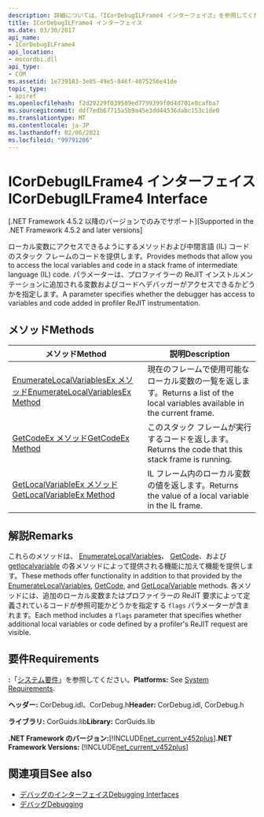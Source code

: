 ```yaml
---
description: 詳細については、「ICorDebugILFrame4 インターフェイス」を参照してください。
title: ICorDebugILFrame4 インターフェイス
ms.date: 03/30/2017
api_name:
- ICorDebugILFrame4
api_location:
- mscordbi.dll
api_type:
- COM
ms.assetid: 1e739183-3e05-49e5-846f-4075256e41de
topic_type:
- apiref
ms.openlocfilehash: f2d29229f039509ed7799399f0d4d701e8cafba7
ms.sourcegitcommit: ddf7edb67715a5b9a45e3dd44536dabc153c1de0
ms.translationtype: MT
ms.contentlocale: ja-JP
ms.lasthandoff: 02/06/2021
ms.locfileid: "99791206"
---
```

# <a name="icordebugilframe4-interface"></a><span data-ttu-id="9573e-103">ICorDebugILFrame4 インターフェイス</span><span class="sxs-lookup"><span data-stu-id="9573e-103">ICorDebugILFrame4 Interface</span></span>

<span data-ttu-id="9573e-104">[.NET Framework 4.5.2 以降のバージョンでのみでサポート]</span><span class="sxs-lookup"><span data-stu-id="9573e-104">[Supported in the .NET Framework 4.5.2 and later versions]</span></span>  
  
 <span data-ttu-id="9573e-105">ローカル変数にアクセスできるようにするメソッドおよび中間言語 (IL) コードのスタック フレームのコードを提供します。</span><span class="sxs-lookup"><span data-stu-id="9573e-105">Provides methods that allow you to access the local variables and code in a stack frame of intermediate language (IL) code.</span></span> <span data-ttu-id="9573e-106">パラメーターは、プロファイラーの ReJIT インストルメンテーションに追加される変数およびコードへデバッガーがアクセスできるかどうかを指定します。</span><span class="sxs-lookup"><span data-stu-id="9573e-106">A parameter specifies whether the debugger has access to variables and code added in profiler ReJIT instrumentation.</span></span>  
  
## <a name="methods"></a><span data-ttu-id="9573e-107">メソッド</span><span class="sxs-lookup"><span data-stu-id="9573e-107">Methods</span></span>  
  
|<span data-ttu-id="9573e-108">メソッド</span><span class="sxs-lookup"><span data-stu-id="9573e-108">Method</span></span>|<span data-ttu-id="9573e-109">説明</span><span class="sxs-lookup"><span data-stu-id="9573e-109">Description</span></span>|  
|------------|-----------------|  
|[<span data-ttu-id="9573e-110">EnumerateLocalVariablesEx メソッド</span><span class="sxs-lookup"><span data-stu-id="9573e-110">EnumerateLocalVariablesEx Method</span></span>](icordebugilframe4-enumeratelocalvariablesex-method.md)|<span data-ttu-id="9573e-111">現在のフレームで使用可能なローカル変数の一覧を返します。</span><span class="sxs-lookup"><span data-stu-id="9573e-111">Returns a list of the local variables available in the current frame.</span></span>|  
|[<span data-ttu-id="9573e-112">GetCodeEx メソッド</span><span class="sxs-lookup"><span data-stu-id="9573e-112">GetCodeEx Method</span></span>](icordebugilframe4-getcodeex-method.md)|<span data-ttu-id="9573e-113">このスタック フレームが実行するコードを返します。</span><span class="sxs-lookup"><span data-stu-id="9573e-113">Returns the code that this stack frame is running.</span></span>|  
|[<span data-ttu-id="9573e-114">GetLocalVariableEx メソッド</span><span class="sxs-lookup"><span data-stu-id="9573e-114">GetLocalVariableEx Method</span></span>](icordebugilframe4-getlocalvariableex-method.md)|<span data-ttu-id="9573e-115">IL フレーム内のローカル変数の値を返します。</span><span class="sxs-lookup"><span data-stu-id="9573e-115">Returns the value of a local variable in the IL frame.</span></span>|  
  
## <a name="remarks"></a><span data-ttu-id="9573e-116">解説</span><span class="sxs-lookup"><span data-stu-id="9573e-116">Remarks</span></span>  

 <span data-ttu-id="9573e-117">これらのメソッドは、 [EnumerateLocalVariables](icordebugilframe-enumeratelocalvariables-method.md)、 [GetCode](icordebugframe-getcode-method.md)、および [getlocalvariable](icordebugilframe-getlocalvariable-method.md) の各メソッドによって提供される機能に加えて機能を提供します。</span><span class="sxs-lookup"><span data-stu-id="9573e-117">These methods offer functionality in addition to that provided by the [EnumerateLocalVariables](icordebugilframe-enumeratelocalvariables-method.md), [GetCode](icordebugframe-getcode-method.md), and [GetLocalVariable](icordebugilframe-getlocalvariable-method.md) methods.</span></span> <span data-ttu-id="9573e-118">各メソッドには、追加のローカル変数またはプロファイラーの ReJIT 要求によって定義されているコードが参照可能かどうかを指定する `flags` パラメーターが含まれます。</span><span class="sxs-lookup"><span data-stu-id="9573e-118">Each method includes a `flags` parameter that specifies whether additional local variables or code defined by a profiler's ReJIT request are visible.</span></span>  
  
## <a name="requirements"></a><span data-ttu-id="9573e-119">要件</span><span class="sxs-lookup"><span data-stu-id="9573e-119">Requirements</span></span>  

 <span data-ttu-id="9573e-120">**:**「[システム要件](../../get-started/system-requirements.md)」を参照してください。</span><span class="sxs-lookup"><span data-stu-id="9573e-120">**Platforms:** See [System Requirements](../../get-started/system-requirements.md).</span></span>  
  
 <span data-ttu-id="9573e-121">**ヘッダー:** CorDebug.idl、CorDebug.h</span><span class="sxs-lookup"><span data-stu-id="9573e-121">**Header:** CorDebug.idl, CorDebug.h</span></span>  
  
 <span data-ttu-id="9573e-122">**ライブラリ:** CorGuids.lib</span><span class="sxs-lookup"><span data-stu-id="9573e-122">**Library:** CorGuids.lib</span></span>  
  
 <span data-ttu-id="9573e-123">**.NET Framework のバージョン:**[!INCLUDE[net_current_v452plus](../../../../includes/net-current-v452plus-md.md)]</span><span class="sxs-lookup"><span data-stu-id="9573e-123">**.NET Framework Versions:** [!INCLUDE[net_current_v452plus](../../../../includes/net-current-v452plus-md.md)]</span></span>  
  
## <a name="see-also"></a><span data-ttu-id="9573e-124">関連項目</span><span class="sxs-lookup"><span data-stu-id="9573e-124">See also</span></span>

- [<span data-ttu-id="9573e-125">デバッグのインターフェイス</span><span class="sxs-lookup"><span data-stu-id="9573e-125">Debugging Interfaces</span></span>](debugging-interfaces.md)
- [<span data-ttu-id="9573e-126">デバッグ</span><span class="sxs-lookup"><span data-stu-id="9573e-126">Debugging</span></span>](index.md)
